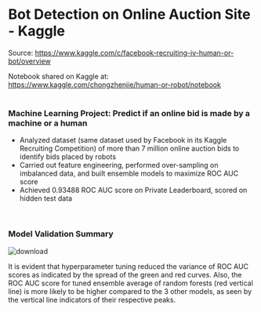 # Bot Detection on Online Auction Site - Kaggle
Source: https://www.kaggle.com/c/facebook-recruiting-iv-human-or-bot/overview

Notebook shared on Kaggle at: https://www.kaggle.com/chongzhenjie/human-or-robot/notebook
<br>
<br>

### Machine Learning Project: Predict if an online bid is made by a machine or a human

* Analyzed dataset (same dataset used by Facebook in its Kaggle Recruiting Competition) of more than 7 million online auction bids to identify bids placed by robots <br>
* Carried out feature engineering, performed over-sampling on imbalanced data, and built ensemble models to maximize ROC AUC score <br>
* Achieved 0.93488 ROC AUC score on Private Leaderboard, scored on hidden test data <br>
<br>

### Model Validation Summary
![download](https://user-images.githubusercontent.com/77932796/149770234-95b71773-5568-4f9a-b4a5-f0e8d293c5f5.png)

It is evident that hyperparameter tuning reduced the variance of ROC AUC scores as indicated by the spread of the green and red curves. Also, the ROC AUC score for tuned ensemble average of random forests (red vertical line) is more likely to be higher compared to the 3 other models, as seen by the vertical line indicators of their respective peaks.
